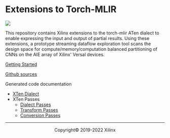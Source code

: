 # Extensions to Torch-MLIR

![](https://mlir.llvm.org//mlir-logo.png)

This repository contains Xilinx extensions to the torch-mlir ATen dialect to enable expressing the input and output of partial results. Using these extensions, a prototype streaming dataflow exploration tool scans the design space for compute/memory/computation balanced partitioning of CNNs on the AIE array of Xilinx' Versal devices.

[Getting Started](Building.md)

[Github sources](https://github.com/Xilinx/mlir-xten)

Generated code documentation
- [XTen Dialect](XTenDialect.md)
- XTen Passes
    - [Dialect Passes](XTenDialectPasses.md)
    - [Transform Passes](XTenTransformPasses.md)
    - [Conversion Passes](XTenConversionPasses.md)

-----

<p align="center">Copyright&copy; 2019-2022 Xilinx</p>
